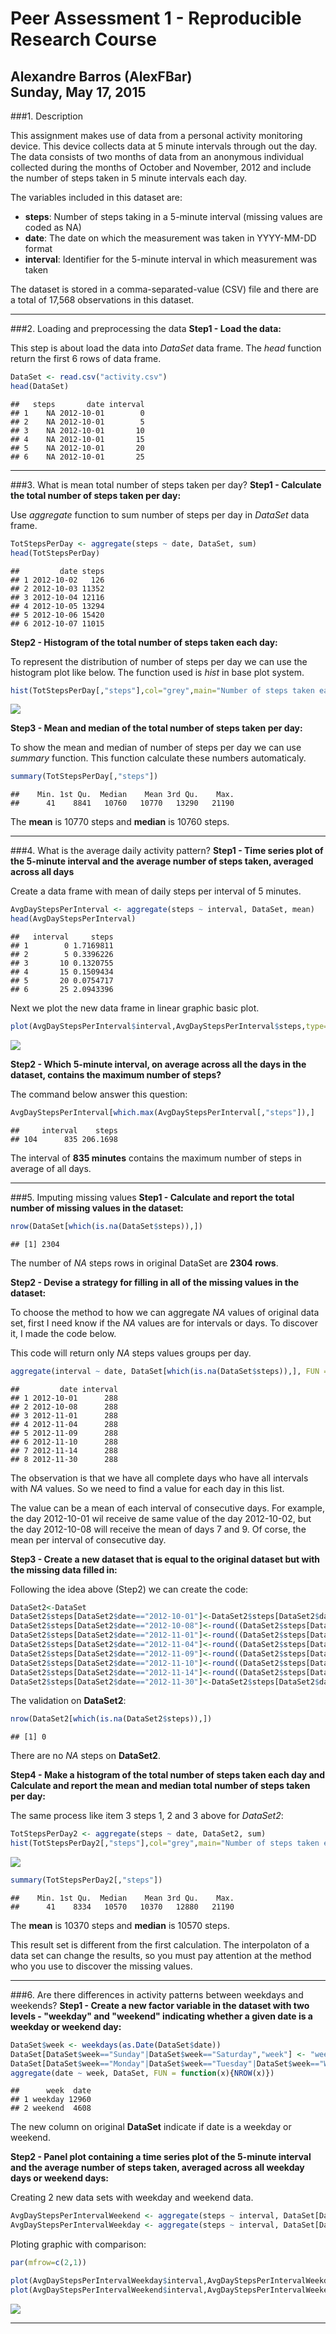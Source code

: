 # Peer Assessment 1 - Reproducible Research Course
Alexandre Barros (AlexFBar)  
Sunday, May 17, 2015  
---

###1. Description

This assignment makes use of data from a personal activity monitoring device. This device collects data at 5 minute intervals through out the day. The data consists of two months of data from an anonymous individual collected during the months of October and November, 2012 and include the number of steps taken in 5 minute intervals each day.

The variables included in this dataset are:

* **steps**: Number of steps taking in a 5-minute interval (missing values are coded as NA)
* **date**: The date on which the measurement was taken in YYYY-MM-DD format
* **interval**: Identifier for the 5-minute interval in which measurement was taken

The dataset is stored in a comma-separated-value (CSV) file and there are a total of 17,568 observations in this dataset.

---

###2. Loading and preprocessing the data
**Step1 - Load the data:**

This step is about load the data into *DataSet* data frame. The *head* function return the first 6 rows of data frame.


```r
DataSet <- read.csv("activity.csv")
head(DataSet)
```

```
##   steps       date interval
## 1    NA 2012-10-01        0
## 2    NA 2012-10-01        5
## 3    NA 2012-10-01       10
## 4    NA 2012-10-01       15
## 5    NA 2012-10-01       20
## 6    NA 2012-10-01       25
```

---

###3. What is mean total number of steps taken per day?
**Step1 - Calculate the total number of steps taken per day:** 

Use *aggregate* function to sum number of steps per day in *DataSet* data frame.


```r
TotStepsPerDay <- aggregate(steps ~ date, DataSet, sum)
head(TotStepsPerDay)
```

```
##         date steps
## 1 2012-10-02   126
## 2 2012-10-03 11352
## 3 2012-10-04 12116
## 4 2012-10-05 13294
## 5 2012-10-06 15420
## 6 2012-10-07 11015
```

**Step2 - Histogram of the total number of steps taken each day:**

To represent the distribution of number of steps per day we can use the histogram plot like below. The function used is *hist* in base plot system.


```r
hist(TotStepsPerDay[,"steps"],col="grey",main="Number of steps taken each day",xlab="Number of steps",ylab="Frequency")
```

![](PA1_template_files/figure-html/unnamed-chunk-3-1.png) 

**Step3 - Mean and median of the total number of steps taken per day:**

To show the mean and median of number of steps per day we can use *summary* function. This function calculate these numbers automaticaly.


```r
summary(TotStepsPerDay[,"steps"])
```

```
##    Min. 1st Qu.  Median    Mean 3rd Qu.    Max. 
##      41    8841   10760   10770   13290   21190
```


The **mean** is 10770 steps and **median** is 10760 steps.

---

###4. What is the average daily activity pattern?
**Step1 - Time series plot of the 5-minute interval and the average number of steps taken, averaged across all days**

Create a data frame with mean of daily steps per interval of 5 minutes.


```r
AvgDayStepsPerInterval <- aggregate(steps ~ interval, DataSet, mean)
head(AvgDayStepsPerInterval)
```

```
##   interval     steps
## 1        0 1.7169811
## 2        5 0.3396226
## 3       10 0.1320755
## 4       15 0.1509434
## 5       20 0.0754717
## 6       25 2.0943396
```

Next we plot the new data frame in linear graphic basic plot.


```r
plot(AvgDayStepsPerInterval$interval,AvgDayStepsPerInterval$steps,type="l",lwd=2,main="The mean of steps taken for each 5 minutes per day (average)",xlab="Minutes (interval of 5min. - average of all 53 days)",ylab="Number of steps")
```

![](PA1_template_files/figure-html/unnamed-chunk-7-1.png) 

**Step2 - Which 5-minute interval, on average across all the days in the dataset, contains the maximum number of steps?**

The command below answer this question:


```r
AvgDayStepsPerInterval[which.max(AvgDayStepsPerInterval[,"steps"]),]
```

```
##     interval    steps
## 104      835 206.1698
```

The interval of **835 minutes** contains the maximum number of steps in average of all days.

---

###5. Imputing missing values
**Step1 - Calculate and report the total number of missing values in the dataset:**


```r
nrow(DataSet[which(is.na(DataSet$steps)),])
```

```
## [1] 2304
```

The number of *NA* steps rows in original DataSet are **2304 rows**.

**Step2 - Devise a strategy for filling in all of the missing values in the dataset:**

To choose the method to how we can aggregate *NA* values of original data set, first I need know if the *NA* values are for intervals or days. To discover it, I made the code below.

This code will return only *NA* steps values groups per day.


```r
aggregate(interval ~ date, DataSet[which(is.na(DataSet$steps)),], FUN = function(x){NROW(x)})
```

```
##         date interval
## 1 2012-10-01      288
## 2 2012-10-08      288
## 3 2012-11-01      288
## 4 2012-11-04      288
## 5 2012-11-09      288
## 6 2012-11-10      288
## 7 2012-11-14      288
## 8 2012-11-30      288
```

The observation is that we have all complete days who have all intervals with *NA* values. So we need to find a value for each day in this list.

The value can be a mean of each interval of consecutive days. For example, the day 2012-10-01 wil receive de same value of the day 2012-10-02, but the day 2012-10-08 will receive the mean of days 7 and 9. Of corse, the mean per interval of consecutive day.

**Step3 - Create a new dataset that is equal to the original dataset but with the missing data filled in:**

Following the idea above (Step2) we can create the code:


```r
DataSet2<-DataSet
DataSet2$steps[DataSet2$date=="2012-10-01"]<-DataSet2$steps[DataSet2$date=="2012-10-02"]
DataSet2$steps[DataSet2$date=="2012-10-08"]<-round((DataSet2$steps[DataSet2$date=="2012-10-07"]+DataSet2$steps[DataSet2$date=="2012-10-09"])/2,0)
DataSet2$steps[DataSet2$date=="2012-11-01"]<-round((DataSet2$steps[DataSet2$date=="2012-10-31"]+DataSet2$steps[DataSet2$date=="2012-11-02"])/2,0)
DataSet2$steps[DataSet2$date=="2012-11-04"]<-round((DataSet2$steps[DataSet2$date=="2012-11-03"]+DataSet2$steps[DataSet2$date=="2012-11-05"])/2,0)
DataSet2$steps[DataSet2$date=="2012-11-09"]<-round((DataSet2$steps[DataSet2$date=="2012-11-08"]+DataSet2$steps[DataSet2$date=="2012-11-11"])/2,0)
DataSet2$steps[DataSet2$date=="2012-11-10"]<-round((DataSet2$steps[DataSet2$date=="2012-11-08"]+DataSet2$steps[DataSet2$date=="2012-11-11"])/2,0)
DataSet2$steps[DataSet2$date=="2012-11-14"]<-round((DataSet2$steps[DataSet2$date=="2012-11-13"]+DataSet2$steps[DataSet2$date=="2012-11-15"])/2,0)
DataSet2$steps[DataSet2$date=="2012-11-30"]<-DataSet2$steps[DataSet2$date=="2012-11-29"]
```

The validation on **DataSet2**:


```r
nrow(DataSet2[which(is.na(DataSet2$steps)),])
```

```
## [1] 0
```

There are no *NA* steps on **DataSet2**.

**Step4 - Make a histogram of the total number of steps taken each day and Calculate and report the mean and median total number of steps taken per day:**

The same process like item 3 steps 1, 2 and 3 above for *DataSet2*:


```r
TotStepsPerDay2 <- aggregate(steps ~ date, DataSet2, sum)
hist(TotStepsPerDay2[,"steps"],col="grey",main="Number of steps taken each day (NA tratement)",xlab="Number of steps",ylab="Frequency")
```

![](PA1_template_files/figure-html/unnamed-chunk-13-1.png) 


```r
summary(TotStepsPerDay2[,"steps"])
```

```
##    Min. 1st Qu.  Median    Mean 3rd Qu.    Max. 
##      41    8334   10570   10370   12880   21190
```


The **mean** is 10370 steps and **median** is 10570 steps.

This result set is different from the first calculation. The interpolaton of a data set can change the results, so you must pay attention at the method who you use to discover the missing values.

---

###6. Are there differences in activity patterns between weekdays and weekends?
**Step1 - Create a new factor variable in the dataset with two levels - "weekday" and "weekend" indicating whether a given date is a weekday or weekend day:**




```r
DataSet$week <- weekdays(as.Date(DataSet$date))
DataSet[DataSet$week=="Sunday"|DataSet$week=="Saturday","week"] <- "weekend"
DataSet[DataSet$week=="Monday"|DataSet$week=="Tuesday"|DataSet$week=="Wednesday"|DataSet$week=="Thursday"|DataSet$week=="Friday","week"] <- "weekday"
aggregate(date ~ week, DataSet, FUN = function(x){NROW(x)})
```

```
##      week  date
## 1 weekday 12960
## 2 weekend  4608
```

The new column on original **DataSet** indicate if date is a weekday or weekend.

**Step2 - Panel plot containing a time series plot of the 5-minute interval and the average number of steps taken, averaged across all weekday days or weekend days:**

Creating 2 new data sets with weekday and weekend data.


```r
AvgDayStepsPerIntervalWeekend <- aggregate(steps ~ interval, DataSet[DataSet$week=="weekend",], mean)
AvgDayStepsPerIntervalWeekday <- aggregate(steps ~ interval, DataSet[DataSet$week=="weekday",], mean)
```

Ploting graphic with comparison:


```r
par(mfrow=c(2,1))

plot(AvgDayStepsPerIntervalWeekday$interval,AvgDayStepsPerIntervalWeekday$steps,type="l",lwd=2,main="The mean of steps taken for each 5 minutes per Weekday (average)",xlab="Minutes (interval of 5min. - average of all 53 days)",ylab="Number of steps")
plot(AvgDayStepsPerIntervalWeekend$interval,AvgDayStepsPerIntervalWeekend$steps,type="l",lwd=2,main="The mean of steps taken for each 5 minutes per Weekend (average)",xlab="Minutes (interval of 5min. - average of all 53 days)",ylab="Number of steps")
```

![](PA1_template_files/figure-html/unnamed-chunk-19-1.png) 

---
